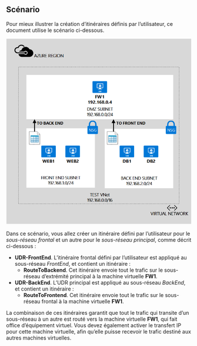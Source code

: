 ## Scénario

Pour mieux illustrer la création d’itinéraires définis par l’utilisateur, ce document utilise le scénario ci-dessous.

![IMAGE DESCRIPTIVE](./media/virtual-network-create-udr-scenario-include/figure1.png)

Dans ce scénario, vous allez créer un itinéraire défini par l’utilisateur pour le *sous-réseau frontal* et un autre pour le *sous-réseau principal*, comme décrit ci-dessous :

- **UDR-FrontEnd**. L’itinéraire frontal défini par l’utilisateur est appliqué au sous-réseau *FrontEnd*, et contient un itinéraire :	
	- **RouteToBackend**. Cet itinéraire envoie tout le trafic sur le sous-réseau d’extrémité principal à la machine virtuelle **FW1**.
- **UDR-BackEnd**. L’UDR principal est appliqué au sous-réseau *BackEnd*, et contient un itinéraire :	
	- **RouteToFrontend**. Cet itinéraire envoie tout le trafic sur le sous-réseau frontal à la machine virtuelle **FW1**.

La combinaison de ces itinéraires garantit que tout le trafic qui transite d’un sous-réseau à un autre est routé vers la machine virtuelle **FW1**, qui fait office d’équipement virtuel. Vous devez également activer le transfert IP pour cette machine virtuelle, afin qu’elle puisse recevoir le trafic destiné aux autres machines virtuelles.

<!---HONumber=Oct15_HO3-->